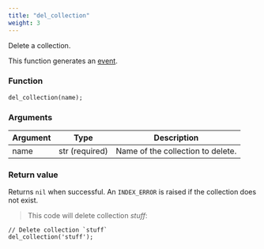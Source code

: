 ```yaml
---
title: "del_collection"
weight: 3
---
```


Delete a collection.

This function generates an [event](../../events).

### Function
`del_collection(name);`

### Arguments
Argument | Type | Description
-------- | ---- | -----------
name | str (required) | Name of the collection to delete.

### Return value
Returns `nil` when successful. An `INDEX_ERROR` is raised if the collection does not exist.

> This code will delete collection *stuff*:

```thingsdb,should_pass,@t
// Delete collection `stuff`
del_collection('stuff');
```